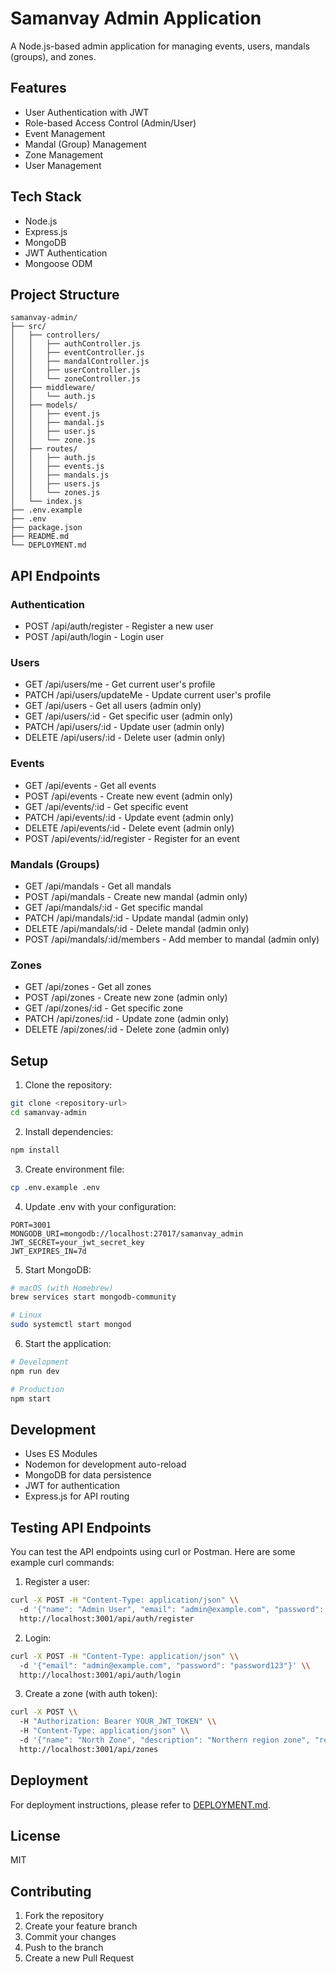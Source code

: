 # Samanvay Admin Application

A Node.js-based admin application for managing events, users, mandals (groups), and zones.

## Features

- User Authentication with JWT
- Role-based Access Control (Admin/User)
- Event Management
- Mandal (Group) Management
- Zone Management
- User Management

## Tech Stack

- Node.js
- Express.js
- MongoDB
- JWT Authentication
- Mongoose ODM

## Project Structure

```
samanvay-admin/
├── src/
│   ├── controllers/
│   │   ├── authController.js
│   │   ├── eventController.js
│   │   ├── mandalController.js
│   │   ├── userController.js
│   │   └── zoneController.js
│   ├── middleware/
│   │   └── auth.js
│   ├── models/
│   │   ├── event.js
│   │   ├── mandal.js
│   │   ├── user.js
│   │   └── zone.js
│   ├── routes/
│   │   ├── auth.js
│   │   ├── events.js
│   │   ├── mandals.js
│   │   ├── users.js
│   │   └── zones.js
│   └── index.js
├── .env.example
├── .env
├── package.json
├── README.md
└── DEPLOYMENT.md
```

## API Endpoints

### Authentication
- POST /api/auth/register - Register a new user
- POST /api/auth/login - Login user

### Users
- GET /api/users/me - Get current user's profile
- PATCH /api/users/updateMe - Update current user's profile
- GET /api/users - Get all users (admin only)
- GET /api/users/:id - Get specific user (admin only)
- PATCH /api/users/:id - Update user (admin only)
- DELETE /api/users/:id - Delete user (admin only)

### Events
- GET /api/events - Get all events
- POST /api/events - Create new event (admin only)
- GET /api/events/:id - Get specific event
- PATCH /api/events/:id - Update event (admin only)
- DELETE /api/events/:id - Delete event (admin only)
- POST /api/events/:id/register - Register for an event

### Mandals (Groups)
- GET /api/mandals - Get all mandals
- POST /api/mandals - Create new mandal (admin only)
- GET /api/mandals/:id - Get specific mandal
- PATCH /api/mandals/:id - Update mandal (admin only)
- DELETE /api/mandals/:id - Delete mandal (admin only)
- POST /api/mandals/:id/members - Add member to mandal (admin only)

### Zones
- GET /api/zones - Get all zones
- POST /api/zones - Create new zone (admin only)
- GET /api/zones/:id - Get specific zone
- PATCH /api/zones/:id - Update zone (admin only)
- DELETE /api/zones/:id - Delete zone (admin only)

## Setup

1. Clone the repository:
```bash
git clone <repository-url>
cd samanvay-admin
```

2. Install dependencies:
```bash
npm install
```

3. Create environment file:
```bash
cp .env.example .env
```

4. Update .env with your configuration:
```env
PORT=3001
MONGODB_URI=mongodb://localhost:27017/samanvay_admin
JWT_SECRET=your_jwt_secret_key
JWT_EXPIRES_IN=7d
```

5. Start MongoDB:
```bash
# macOS (with Homebrew)
brew services start mongodb-community

# Linux
sudo systemctl start mongod
```

6. Start the application:
```bash
# Development
npm run dev

# Production
npm start
```

## Development

- Uses ES Modules
- Nodemon for development auto-reload
- MongoDB for data persistence
- JWT for authentication
- Express.js for API routing

## Testing API Endpoints

You can test the API endpoints using curl or Postman. Here are some example curl commands:

1. Register a user:
```bash
curl -X POST -H "Content-Type: application/json" \\
  -d '{"name": "Admin User", "email": "admin@example.com", "password": "password123", "role": "admin"}' \\
  http://localhost:3001/api/auth/register
```

2. Login:
```bash
curl -X POST -H "Content-Type: application/json" \\
  -d '{"email": "admin@example.com", "password": "password123"}' \\
  http://localhost:3001/api/auth/login
```

3. Create a zone (with auth token):
```bash
curl -X POST \\
  -H "Authorization: Bearer YOUR_JWT_TOKEN" \\
  -H "Content-Type: application/json" \\
  -d '{"name": "North Zone", "description": "Northern region zone", "region": "North"}' \\
  http://localhost:3001/api/zones
```

## Deployment

For deployment instructions, please refer to [DEPLOYMENT.md](DEPLOYMENT.md).

## License

MIT

## Contributing

1. Fork the repository
2. Create your feature branch
3. Commit your changes
4. Push to the branch
5. Create a new Pull Request

